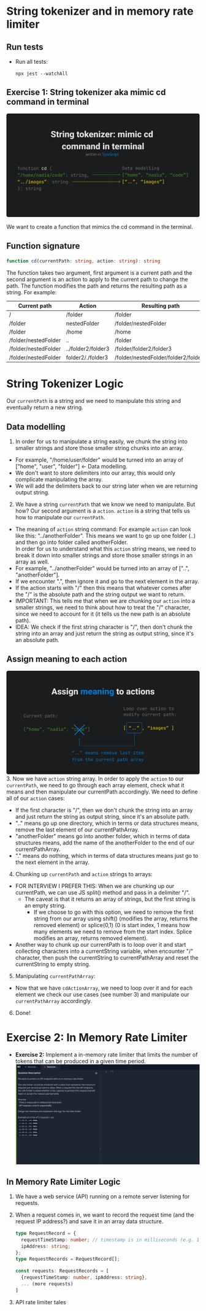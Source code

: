 # String tokenizer and in memory rate limiter

## Run tests

- Run all tests:

  ```
  npx jest --watchAll
  ```

## Exercise 1: String tokenizer aka mimic cd command in terminal

![](/docs/readme_images/string-tokenizer.png)

We want to create a function that mimics the cd command in the terminal.

## Function signature

```TypeScript
function cd(currentPath: string, action: string): string
```

The function takes two argument, first argument is a current path and the second argument is an action to apply to the current path to change the path. The function modifies the path and returns the resulting path as a string. For example:

| Current path         | Action             | Resulting path                       |
| -------------------- | ------------------ | ------------------------------------ |
| /                    | /folder            | /folder                              |
| /folder              | nestedFolder       | /folder/nestedFolder                 |
| /folder              | /home              | /home                                |
| /folder/nestedFolder | ..                 | /folder                              |
| /folder/nestedFolder | ../folder2/folder3 | /folder/folder2/folder3              |
| /folder/nestedFolder | folder2/./folder3  | /folder/nestedFolder/folder2/folder3 |

# String Tokenizer Logic

Our `currentPath` is a string and we need to manipulate this string and eventually return a new string.

## Data modelling

1. In order for us to manipulate a string easily, we chunk the string into smaller strings and store
   those smaller string chunks into an array.

- For example, "/home/user/folder" would be turned into an array of ["home", "user", "folder"] <- Data modelling.
- We don't want to store delimiters into our array, this would only complicate manipulating the array.
- We will add the delimiters back to our string later when we are returning output string.

2. We have a string `currentPath` that we know we need to manipulate. But how? Our second argument is a `action`.
   `action` is a string that tells us how to manipulate our `currentPath`.

- The meaning of `action` string command: For example `action` can look like this: "../anotherFolder". This means we want to go up one folder (..)
  and then go into folder called anotherFolder.  
  In order for us to understand what this `action` string means, we need to break it down into smaller strings
  and store those smaller strings in an array as well.
- For example, "../anotherFolder" would be turned into an array of ["..", "anotherFolder"].
- If we encounter ".", then ignore it and go to the next element in the array.
- If the action starts with "/" then this means that whatever comes after the "/" is the absolute path
  and the string output we want to return.
- IMPORTANT: This tells me that when we are chunking our `action` into a smaller strings, we need to
  think about how to treat the "/" character, since we need to account for it (it tells us the new path is
  an absolute path).
- IDEA: We check if the first string character is "/", then don't chunk the string into an array and
  just return the string as output string, since it's an absolute path.

## Assign meaning to each action

![](/docs/readme_images/string-tokenizer-assign-meaning.png) 
3. Now we have `action` string array. In order to apply the `action` to our `currentPath`, we need to go through
each array element, check what it means and then manipulate our currentPath accordingly. We need to define
all of our `action` cases:

- If the first character is "/", then we don't chunk the string into an array and just return the string
  as output string, since it's an absolute path.
- ".." means go up one directory, which in terms or data structures means, remove the last
  element of our currentPathArray.
- "anotherFolder" means go into another folder, which in terms of data structures means,
  add the name of the anotherFolder to the end of our currentPathArray.
- "." means do nothing, which in terms of data structures means just go to the next element in the array.

4. Chunking up `currentPath` and `action` strings to arrays:

- FOR INTERVIEW I PREFER THIS: When we are chunking up our currentPath, we can use JS split() method and pass in a delimiter "/".
  - The caveat is that it returns an array of strings, but the first string is an empty string.
    - If we choose to go with this option, we need to remove the first string from our array using shift()
      (modifies the array, returns the removed element) or splice(0,1) (0 is start index, 1 means how many
      elements we need to remove from the start index. Splice modifies an array, returns removed element).
- Another way to chunk up our currentPath is to loop over it and start collecting characters into a
  currentString variable, when encounter "/" character, then push the currentString to currentPathArray
  and reset the currentString to empty string.

5. Manipulating `currentPathArray`:

- Now that we have `cdActionArray`, we need to loop over it and for each element we check our use cases (see number 3)
  and manipulate our `currentPathArray` accordingly.

6. Done!

# Exercise 2: In Memory Rate Limiter

- **Exercise 2:** Implement a in-memory rate limiter that limits the number of tokens that can be
  produced in a given time period.
  ![](/docs/readme_images/in-memory-rate-limiter.png)

## In Memory Rate Limiter Logic

1. We have a web service (API) running on a remote server listening for requests.
2. When a request comes in, we want to record the request time (and the request IP address?) and save it in an array data structure.

   ```TypeScript
   type RequestRecord = {
     requestTimeStamp: number; // timestamp is in milliseconds (e.g. 1660426545749)
     ipAddress: string;
   };
   type RequestRecords = RequestRecord[];
   ```

   ```TypeScript
   const requests: RequestRecords = [
     {requestTimeStamp: number, ipAddress: string},
     ... (more requests)
   ]
   ```

3. API rate limiter tales
